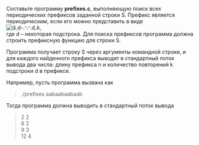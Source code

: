 Составьте программу **prefixes.c**, выполняющую поиск всех периодических префиксов заданной строки  S. Префикс является периодическим, если его можно представить в виде  
![d◟d-.◝.◜.d◞k](http://195.19.40.181:3386/tasks/iu9/algorithms_and_data_structures/sort_search_parse/prefixes/text/prefixes0x.png),  
где  d – некоторая подстрока. Для поиска префиксов программа должна строить префиксную функцию для строки  S.

Программа получает строку  S через аргументы командной строки, и для каждого найденного префикса выводит в стандартный поток вывода два числа: длину префикса  n и количество повторений  k подстроки  d в префиксе.

Например, пусть программа вызвана как

>./prefixes aabaabaabaab

Тогда программа должна выводить в стандартный поток вывода

>2 2  
6 2  
9 3  
>12 4
